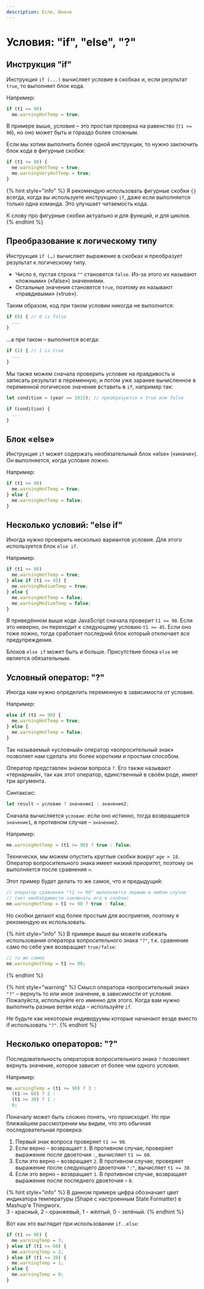 ```yaml
---
description: Если, Иначе
---
```


# Условия: "if", "else", "?"

## Инструкция "if"

Инструкция `if (...)` вычисляет условие в скобках и, если результат `true`, то выполняет блок кода.

Например:

```javascript
if (t1 >= 90)
  me.warningHotTemp = true;
```

В примере выше, условие – это простая проверка на равенство (`t1 >= 90`), но оно может быть и гораздо более сложным.

Если мы хотим выполнить более одной инструкции, то нужно заключить блок кода в фигурные скобки:

```javascript
if (t1 >= 90) {
  me.warningHotTemp = true;
  me.warningVeryHotTemp = true;
}
```

{% hint style="info" %}
Я рекомендую использовать фигурные скобки `{}` всегда, когда вы используете инструкцию `if`, даже если выполняется только одна команда. Это улучшает читаемость кода.

К слову про фигурные скобки актуально и для функций, и для циклов.
{% endhint %}

## Преобразование к логическому типу

Инструкция `if (…)` вычисляет выражение в скобках и преобразует результат к логическому типу.

* Число `0`, пустая строка `""` становятся `false`. Из-за этого их называют «ложными» («false») значениями.
* Остальные значения становятся `true`, поэтому их называют «правдивыми» («true»).

Таким образом, код при таком условии никогда не выполнится:

```javascript
if (0) { // 0 is false
  ...
}
```

…а при таком – выполнится всегда:

```javascript
if (1) { // 1 is true
  ...
}
```

Мы также можем сначала проверить условие на правдивость и записать результат в переменную, и потом уже заранее вычисленное в переменной логическое значение вставить в `if`, например так:

```javascript
let condition = (year == 2015); // преобразуется к true или false

if (condition) {
  ...
}
```

## Блок «else»

Инструкция `if` может содержать необязательный блок «else» («иначе»). Он выполняется, когда условие ложно.

Например:

```javascript
if (t1 >= 90)
  me.warningHotTemp = true;
} else {
  me.warningHotTemp = false;
}
```

## Несколько условий: "else if"

Иногда нужно проверить несколько вариантов условия. Для этого используется блок `else if`.

Например:

```javascript
if (t1 >= 90)
  me.warningHotTemp = true;
} else if (t1 >= 45) {
  me.warningMediumTemp = true;
} else {
  me.warningHotTemp = false;
  me.warningMediumTemp = false;
}
```

В приведённом выше коде JavaScript сначала проверит `t1 >= 90`. Если это неверно, он переходит к следующему условию `t1 >= 45`. Если оно тоже ложно, тогда сработает последний блок который отключает все предупреждения.

Блоков `else if` может быть и больше. Присутствие блока `else` не является обязательным.

## Условный оператор: "?"

Иногда нам нужно определить переменную в зависимости от условия.

Например:

```javascript
else if (t1 >= 90) {
  me.warningHotTemp = true;
} else {
  me.warningHotTemp = false;
}
```

Так называемый «условный» оператор «вопросительный знак» позволяет нам сделать это более коротким и простым способом.

Оператор представлен знаком вопроса `?`. Его также называют «тернарный», так как этот оператор, единственный в своём роде, имеет три аргумента.

Синтаксис:

```javascript
let result = условие ? значение1 : значение2;
```

Сначала вычисляется `условие`: если оно истинно, тогда возвращается `значение1`, в противном случае – `значение2`.

Например:

```javascript
me.warningHotTemp = (t1 >= 90) ? true : false;
```

Технически, мы можем опустить круглые скобки вокруг `age > 18`. Оператор вопросительного знака имеет низкий приоритет, поэтому он выполняется после сравнения `>`.

Этот пример будет делать то же самое, что и предыдущий:

```javascript
// оператор сравнения "t1 >= 90" выполняется первым в любом случае
// (нет необходимости заключать его в скобки)
me.warningHotTemp = t1 >= 90 ? true : false;
```

Но скобки делают код более простым для восприятия, поэтому я рекомендую их использовать.

{% hint style="info" %}
В примере выше вы можете избежать использования оператора вопросительного знака `"?"`, т.к. сравнение само по себе уже возвращает `true/false`:

```javascript
// то же самое
me.warningHotTemp = t1 >= 90;
```
{% endhint %}

{% hint style="warning" %}
Смысл оператора «вопросительный знак» `"?"` – вернуть то или иное значение, в зависимости от условия. Пожалуйста, используйте его именно для этого. Когда вам нужно выполнить разные ветви кода – используйте `if`.

Не будьте как некоторые индивидуумы которые начинают везде вместо if использовать `"?"`.
{% endhint %}

## Несколько операторов: "?"

Последовательность операторов вопросительного знака `?` позволяет вернуть значение, которое зависит от более чем одного условия.

Например:

```javascript
me.warningTemp = (t1 >= 90) ? 3 :
  (t1 >= 60) ? 2 :
  (t1 >= 30) ? 1 :
  0;
```

Поначалу может быть сложно понять, что происходит. Но при ближайшем рассмотрении мы видим, что это обычная последовательная проверка:

1. Первый знак вопроса проверяет `t1 >= 90`.
2. Если верно – возвращает `3`. В противном случае, проверяет выражение после двоеточия `:`, вычисляет `t1 >= 60`.
3. Если это верно – возвращает `2`. В противном случае, проверяет выражение после следующего двоеточия `":"`, вычисляет `t1 >= 30`.
4. Если это верно – возвращает `1`. В противном случае, возвращает выражение после последнего двоеточия – `0`.

{% hint style="info" %}
В данном примере цифра обозначает цвет индикатора температуры (Shape с настроенным State Formatter) в Mashup'е Thingworx.\
3 - красный, 2 - оранжевый, 1 - жёлтый, 0 - зелёный.
{% endhint %}

Вот как это выглядит при использовании `if..else`:

```javascript
if (t1 >= 90) {
  me.warningTemp = 3;
} else if (t1 >= 60) {
  me.warningTemp = 2;
} else if (t1 >= 30) {
  me.warningTemp = 1;
} else {
  me.warningTemp = 0;
}
```
